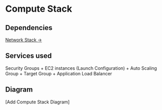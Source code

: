 # Compute Stack

## Dependencies

[Network Stack →](../network/)

## Services used

Security Groups + EC2 instances (Launch Configuration) + Auto Scaling Group + Target Group + Application Load Balancer

## Diagram

[Add Compute Stack Diagram]
